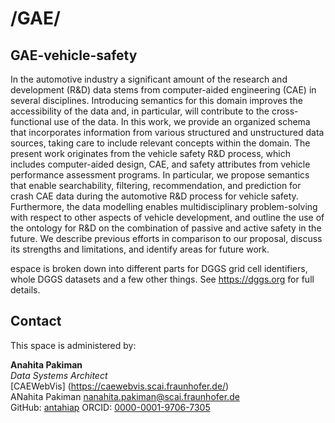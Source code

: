 # /GAE/
## GAE-vehicle-safety
In the automotive industry a significant amount of the research and development (R\&D) data stems from computer-aided engineering (CAE) in several disciplines. Introducing semantics for this domain improves the accessibility of the data and, in particular, will contribute to the cross-functional use of the data. In this work, we provide  an organized schema that incorporates information from various structured and unstructured data sources, taking care to include relevant concepts within the domain. The present work originates from the vehicle safety R&D process, which includes computer-aided design, CAE, and safety attributes from vehicle performance assessment programs. In particular, we propose semantics that enable searchability, filtering, recommendation, and prediction for crash CAE data during the automotive R&D process for vehicle safety. Furthermore, the data modelling enables multidisciplinary problem-solving with respect to other aspects of vehicle development, and outline the use of the ontology for R&D on the combination of passive and active safety in the future. We describe previous efforts in comparison to our proposal, discuss its strengths and limitations, and identify areas for future work.

espace is broken down into different parts for DGGS grid cell identifiers, whole DGGS datasets and a few other things. See <https://dggs.org> for full details.

## Contact
This space is administered by:  

**Anahita Pakiman**  
*Data Systems Architect*  
[CAEWebVis] (https://caewebvis.scai.fraunhofer.de/)  
ANahita Pakiman 
<nanahita.pakiman@scai.fraunhofer.de>  
GitHub: [antahiap](https://github.com/antahip)
ORCID: [0000-0001-9706-7305](https://orcid.org/0000-0001-9706-7305)  
